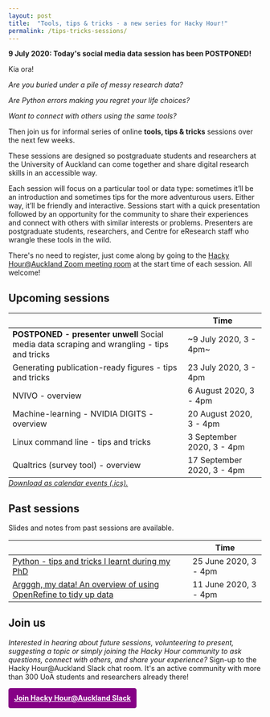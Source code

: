 ```yaml
---
layout: post
title:  "Tools, tips & tricks - a new series for Hacky Hour!"
permalink: /tips-tricks-sessions/
---
```


**9 July 2020: Today's social media data session has been POSTPONED!**

Kia ora!

*Are you buried under a pile of messy research data?*

*Are Python errors making you regret your life choices?*

*Want to connect with others using the same tools?*

Then join us for informal series of online **tools, tips & tricks** sessions over the next few weeks.

These sessions are designed so postgraduate students and researchers at the University of Auckland can come together and share digital research skills in an accessible way.

Each session will focus on a particular tool or data type: sometimes it’ll be an introduction and sometimes tips for the more adventurous users. Either way, it’ll be friendly and interactive. Sessions start with a quick presentation followed by an opportunity for the community to share their experiences and connect with others with similar interests or problems. Presenters are postgraduate students, researchers, and Centre for eResearch staff who wrangle these tools in the wild. 

There's no need to register, just come along by going to the [Hacky Hour@Auckland Zoom meeting room](https://auckland.zoom.us/j/9328250646) at the start time of each session. All welcome! 

## Upcoming sessions

|                                                                  | Time                 |
|------------------------------------------------------------------|----------------------|
| **POSTPONED - presenter unwell** Social media data scraping and wrangling - tips and tricks       | ~9 July 2020, 3 - 4pm~ |
| Generating publication-ready figures - tips and tricks          | 23 July 2020, 3 - 4pm|
| NVIVO - overview                                                 | 6 August 2020, 3 - 4pm|
| Machine-learning - NVIDIA DIGITS - overview                      | 20 August 2020, 3 - 4pm|
| Linux command line - tips and tricks                             | 3 September 2020, 3 - 4pm|
| Qualtrics (survey tool) - overview                               | 17 September 2020, 3 - 4pm|

<p style="margin-top:-1em;margin-bottom:2em;"><em><a href="{{site.baseurl}}/static/tips-tricks-sessions.ics">Download as calendar events (.ics).</a></em></p>

## Past sessions
Slides and notes from past sessions are available.

|                                                                  | Time                 |
|------------------------------------------------------------------|----------------------|
|[Python - tips and tricks I learnt during my PhD]({{site.baseurl}}/static/tipstricks/HackyHour%20-%20Python%20Tips%20&%20Tricks.pdf)                | 25 June 2020, 3 - 4pm|
|[Argggh, my data! An overview of using OpenRefine to tidy up data]({{site.baseurl}}/static/tipstricks/2020-06-11-OpenRefine-intro-YW.pptx.pdf)| 11 June 2020, 3 - 4pm|

## Join us

_Interested in hearing about future sessions, volunteering to present, suggesting a topic or simply joining the Hacky Hour community to ask questions, connect with others, and share your experience?_ Sign-up to the Hacky Hour@Auckland Slack chat room. It's an active community with more than 300 UoA students and researchers already there!

<a href="https://join.slack.com/t/uoacer/shared_invite/zt-enicnt85-LeufP7kQxPL0r1L2r3MxvQ" style="border: 1px solid purple;padding: 0.75em;display: inline-block;background-color: #860086;color: white;font-weight: bolder;border-radius: 4px;">Join Hacky Hour@Auckland Slack</a>

